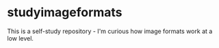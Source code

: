 # studyimageformats

This is a self-study repository - I'm curious how image formats work at a low level.
